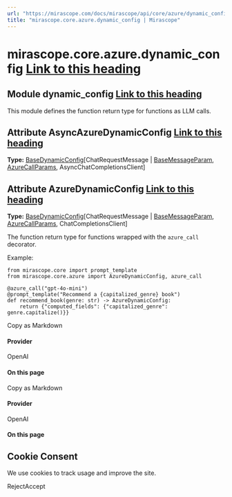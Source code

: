 ```yaml
---
url: "https://mirascope.com/docs/mirascope/api/core/azure/dynamic_config"
title: "mirascope.core.azure.dynamic_config | Mirascope"
---
```


# mirascope.core.azure.dynamic\_config [Link to this heading](https://mirascope.com/docs/mirascope/api/core/azure/dynamic_config\#mirascope-core-azure-dynamic-config)

## Module dynamic\_config [Link to this heading](https://mirascope.com/docs/mirascope/api/core/azure/dynamic_config\#dynamic-config)

This module defines the function return type for functions as LLM calls.

## Attribute AsyncAzureDynamicConfig [Link to this heading](https://mirascope.com/docs/mirascope/api/core/azure/dynamic_config\#asyncazuredynamicconfig)

**Type:** [BaseDynamicConfig](https://mirascope.com/docs/mirascope/api/core/base/dynamic_config#basedynamicconfig)\[ChatRequestMessage \| [BaseMessageParam](https://mirascope.com/docs/mirascope/api/core/base/message_param#basemessageparam), [AzureCallParams](https://mirascope.com/docs/mirascope/api/core/azure/call_params#azurecallparams), AsyncChatCompletionsClient\]

## Attribute AzureDynamicConfig [Link to this heading](https://mirascope.com/docs/mirascope/api/core/azure/dynamic_config\#azuredynamicconfig)

**Type:** [BaseDynamicConfig](https://mirascope.com/docs/mirascope/api/core/base/dynamic_config#basedynamicconfig)\[ChatRequestMessage \| [BaseMessageParam](https://mirascope.com/docs/mirascope/api/core/base/message_param#basemessageparam), [AzureCallParams](https://mirascope.com/docs/mirascope/api/core/azure/call_params#azurecallparams), ChatCompletionsClient\]

The function return type for functions wrapped with the `azure_call` decorator.

Example:

```
from mirascope.core import prompt_template
from mirascope.core.azure import AzureDynamicConfig, azure_call

@azure_call("gpt-4o-mini")
@prompt_template("Recommend a {capitalized_genre} book")
def recommend_book(genre: str) -> AzureDynamicConfig:
    return {"computed_fields": {"capitalized_genre": genre.capitalize()}}
```

Copy as Markdown

#### Provider

OpenAI

#### On this page

Copy as Markdown

#### Provider

OpenAI

#### On this page

## Cookie Consent

We use cookies to track usage and improve the site.

RejectAccept